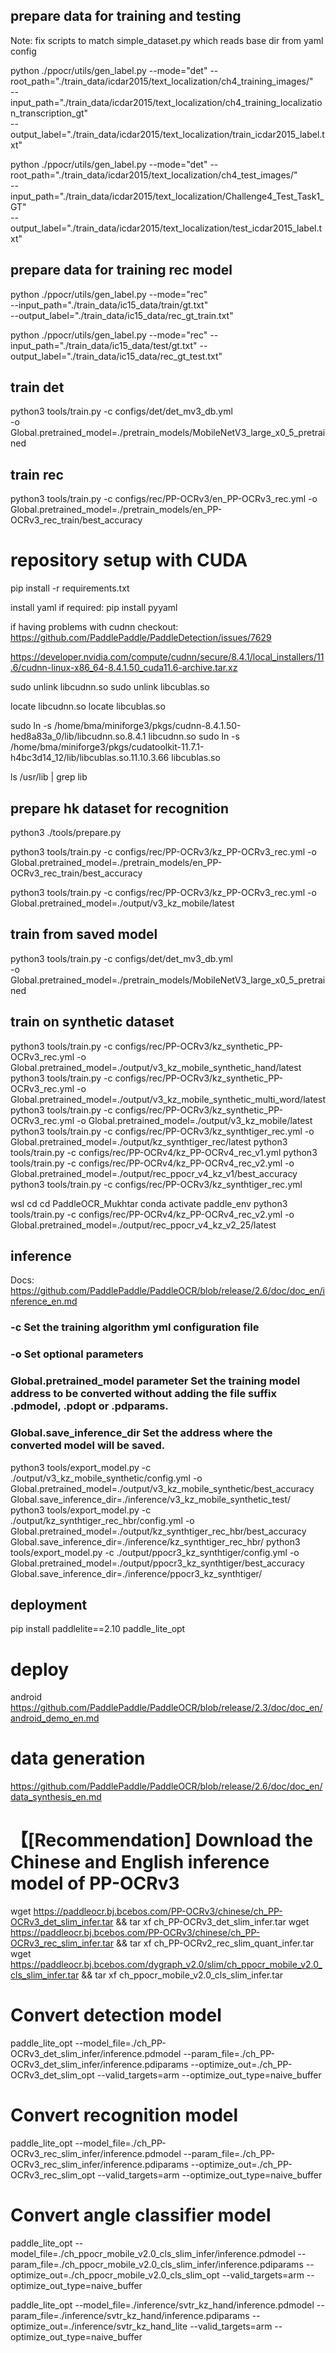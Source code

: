 ## prepare data for training and testing

Note: fix scripts to match simple_dataset.py which reads base dir from yaml config

python ./ppocr/utils/gen_label.py --mode="det" --root_path="./train_data/icdar2015/text_localization/ch4_training_images/"  \
--input_path="./train_data/icdar2015/text_localization/ch4_training_localization_transcription_gt" \
--output_label="./train_data/icdar2015/text_localization/train_icdar2015_label.txt"

python ./ppocr/utils/gen_label.py --mode="det" --root_path="./train_data/icdar2015/text_localization/ch4_test_images/"  \
--input_path="./train_data/icdar2015/text_localization/Challenge4_Test_Task1_GT" \
--output_label="./train_data/icdar2015/text_localization/test_icdar2015_label.txt"

##  prepare data for training rec model
python ./ppocr/utils/gen_label.py --mode="rec" \
--input_path="./train_data/ic15_data/train/gt.txt" \
--output_label="./train_data/ic15_data/rec_gt_train.txt"

python ./ppocr/utils/gen_label.py --mode="rec"  --input_path="./train_data/ic15_data/test/gt.txt" --output_label="./train_data/ic15_data/rec_gt_test.txt"

## train det
python3 tools/train.py -c configs/det/det_mv3_db.yml  \
-o Global.pretrained_model=./pretrain_models/MobileNetV3_large_x0_5_pretrained

## train rec
python3 tools/train.py -c configs/rec/PP-OCRv3/en_PP-OCRv3_rec.yml -o Global.pretrained_model=./pretrain_models/en_PP-OCRv3_rec_train/best_accuracy


# repository setup with CUDA

pip install -r requirements.txt

install yaml if required:
pip install pyyaml

if having problems with cudnn checkout:
https://github.com/PaddlePaddle/PaddleDetection/issues/7629

https://developer.nvidia.com/compute/cudnn/secure/8.4.1/local_installers/11.6/cudnn-linux-x86_64-8.4.1.50_cuda11.6-archive.tar.xz

sudo unlink libcudnn.so
sudo unlink libcublas.so

locate libcudnn.so
locate libcublas.so

sudo ln -s /home/bma/miniforge3/pkgs/cudnn-8.4.1.50-hed8a83a_0/lib/libcudnn.so.8.4.1 libcudnn.so
sudo ln -s /home/bma/miniforge3/pkgs/cudatoolkit-11.7.1-h4bc3d14_12/lib/libcublas.so.11.10.3.66 libcublas.so

ls /usr/lib | grep lib


## prepare hk dataset for recognition
python3 ./tools/prepare.py 

python3 tools/train.py -c configs/rec/PP-OCRv3/kz_PP-OCRv3_rec.yml -o Global.pretrained_model=./pretrain_models/en_PP-OCRv3_rec_train/best_accuracy

python3 tools/train.py -c configs/rec/PP-OCRv3/kz_PP-OCRv3_rec.yml -o Global.pretrained_model=./output/v3_kz_mobile/latest


## train from saved model
python3 tools/train.py -c configs/det/det_mv3_db.yml  \
-o Global.pretrained_model=./pretrain_models/MobileNetV3_large_x0_5_pretrained

## train on synthetic dataset
python3 tools/train.py -c configs/rec/PP-OCRv3/kz_synthetic_PP-OCRv3_rec.yml -o Global.pretrained_model=./output/v3_kz_mobile_synthetic_hand/latest
python3 tools/train.py -c configs/rec/PP-OCRv3/kz_synthetic_PP-OCRv3_rec.yml -o Global.pretrained_model=./output/v3_kz_mobile_synthetic_multi_word/latest
python3 tools/train.py -c configs/rec/PP-OCRv3/kz_synthetic_PP-OCRv3_rec.yml -o Global.pretrained_model=./output/v3_kz_mobile/latest
python3 tools/train.py -c configs/rec/PP-OCRv3/kz_synthtiger_rec.yml -o Global.pretrained_model=./output/kz_synthtiger_rec/latest
python3 tools/train.py -c configs/rec/PP-OCRv4/kz_PP-OCRv4_rec_v1.yml
python3 tools/train.py -c configs/rec/PP-OCRv4/kz_PP-OCRv4_rec_v2.yml -o Global.pretrained_model=./output/rec_ppocr_v4_kz_v1/best_accuracy
python3 tools/train.py -c configs/rec/PP-OCRv3/kz_synthtiger_rec.yml

wsl
cd
cd PaddleOCR_Mukhtar
conda activate paddle_env
python3 tools/train.py -c configs/rec/PP-OCRv4/kz_PP-OCRv4_rec_v2.yml -o Global.pretrained_model=./output/rec_ppocr_v4_kz_v2_25/latest

## inference

Docs:
https://github.com/PaddlePaddle/PaddleOCR/blob/release/2.6/doc/doc_en/inference_en.md

### -c Set the training algorithm yml configuration file
### -o Set optional parameters
### Global.pretrained_model parameter Set the training model address to be converted without adding the file suffix .pdmodel, .pdopt or .pdparams.
### Global.save_inference_dir Set the address where the converted model will be saved.

python3 tools/export_model.py -c ./output/v3_kz_mobile_synthetic/config.yml -o Global.pretrained_model=./output/v3_kz_mobile_synthetic/best_accuracy  Global.save_inference_dir=./inference/v3_kz_mobile_synthetic_test/
python3 tools/export_model.py -c ./output/kz_synthtiger_rec_hbr/config.yml -o Global.pretrained_model=./output/kz_synthtiger_rec_hbr/best_accuracy  Global.save_inference_dir=./inference/kz_synthtiger_rec_hbr/
python3 tools/export_model.py -c ./output/ppocr3_kz_synthtiger/config.yml -o Global.pretrained_model=./output/ppocr3_kz_synthtiger/best_accuracy  Global.save_inference_dir=./inference/ppocr3_kz_synthtiger/


## deployment
pip install paddlelite==2.10
paddle_lite_opt

# deploy

android
https://github.com/PaddlePaddle/PaddleOCR/blob/release/2.3/doc/doc_en/android_demo_en.md


# data generation
https://github.com/PaddlePaddle/PaddleOCR/blob/release/2.6/doc/doc_en/data_synthesis_en.md

# 【[Recommendation] Download the Chinese and English inference model of PP-OCRv3
wget  https://paddleocr.bj.bcebos.com/PP-OCRv3/chinese/ch_PP-OCRv3_det_slim_infer.tar && tar xf  ch_PP-OCRv3_det_slim_infer.tar
wget  https://paddleocr.bj.bcebos.com/PP-OCRv3/chinese/ch_PP-OCRv3_rec_slim_infer.tar && tar xf  ch_PP-OCRv2_rec_slim_quant_infer.tar
wget  https://paddleocr.bj.bcebos.com/dygraph_v2.0/slim/ch_ppocr_mobile_v2.0_cls_slim_infer.tar && tar xf  ch_ppocr_mobile_v2.0_cls_slim_infer.tar
# Convert detection model
paddle_lite_opt --model_file=./ch_PP-OCRv3_det_slim_infer/inference.pdmodel  --param_file=./ch_PP-OCRv3_det_slim_infer/inference.pdiparams  --optimize_out=./ch_PP-OCRv3_det_slim_opt --valid_targets=arm  --optimize_out_type=naive_buffer
# Convert recognition model
paddle_lite_opt --model_file=./ch_PP-OCRv3_rec_slim_infer/inference.pdmodel  --param_file=./ch_PP-OCRv3_rec_slim_infer/inference.pdiparams  --optimize_out=./ch_PP-OCRv3_rec_slim_opt --valid_targets=arm  --optimize_out_type=naive_buffer
# Convert angle classifier model
paddle_lite_opt --model_file=./ch_ppocr_mobile_v2.0_cls_slim_infer/inference.pdmodel  --param_file=./ch_ppocr_mobile_v2.0_cls_slim_infer/inference.pdiparams  --optimize_out=./ch_ppocr_mobile_v2.0_cls_slim_opt --valid_targets=arm  --optimize_out_type=naive_buffer

paddle_lite_opt --model_file=./inference/svtr_kz_hand/inference.pdmodel --param_file=./inference/svtr_kz_hand/inference.pdiparams --optimize_out=./inference/svtr_kz_hand_lite --valid_targets=arm  --optimize_out_type=naive_buffer
